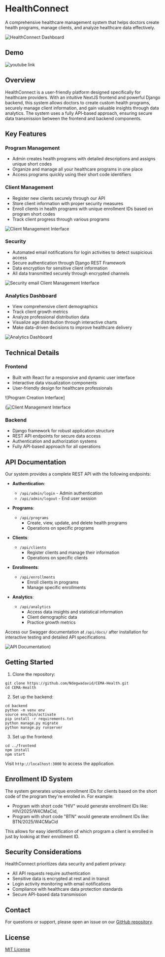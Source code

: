 # HealthConnect

A comprehensive healthcare management system that helps doctors create health programs, manage clients, and analyze healthcare data effectively.

![HealthConnect Dashboard](/frontend/frontend/public/assets/images/analytics.png)

## Demo

![youtube link](https://youtube.com)

## Overview

HealthConnect is a user-friendly platform designed specifically for healthcare providers. With an intuitive NextJS frontend and powerful Django backend, this system allows doctors to create custom health programs, securely manage client information, and gain valuable insights through data analytics. The system uses a fully API-based approach, ensuring secure data transmission between the frontend and backend components.

## Key Features

### Program Management
- Admin creates health programs with detailed descriptions and assigns unique short codes
- Organize and manage all your healthcare programs in one place
- Access programs quickly using their short code identifiers

### Client Management
- Register new clients securely through our API
- Store client information with proper security measures
- Enroll clients in health programs with unique enrollment IDs based on program short codes
- Track client progress through various programs

![Client Management Interface](/frontend/frontend/public/assets/images/client.png)

### Security
- Automated email notifications for login activities to detect suspicious access
- Secure authentication through Django REST Framework
- Data encryption for sensitive client information
- All data transmitted securely through encrypted channels

![Security email](/frontend/frontend/public/assets/images/email.png)
Client Management Interface
### Analytics Dashboard
- View comprehensive client demographics
- Track client growth metrics
- Analyze professional distribution data
- Visualize age distribution through interactive charts
- Make data-driven decisions to improve healthcare delivery

![Analytics Dashboard](/frontend/frontend/public/assets/images/analytics.png)

## Technical Details

### Frontend
- Built with React for a responsive and dynamic user interface
- Interactive data visualization components
- User-friendly design for healthcare professionals

![Program Creation Interface]

(![Client Management Interface](/frontend/frontend/public/assets/images/programm.png)

### Backend
- Django framework for robust application structure
- REST API endpoints for secure data access
- Authentication and authorization systems
- Fully API-based approach for all operations

## API Documentation

Our system provides a complete REST API with the following endpoints:

- **Authentication**: 
  - `/api/admin/login` - Admin authentication
  - `/api/admin/logout` - End user session

- **Programs**: 
  - `/api/programs` 
    - Create, view, update, and delete health programs
    - Operations on specific programs

- **Clients**: 
  - `/api/clients` 
    - Register clients and manage their information
    - Operations on specific clients

- **Enrollments**: 
  - `/api/enrollments` 
    - Enroll clients in programs
     - Manage specific enrollments

- **Analytics**: 
  - `/api/analytics` 
    - Access data insights and statistical information
     - Client demographic data
    - Practice growth metrics

Access our Swagger documentation at `/api/docs/` after installation for interactive testing and detailed API specifications.

![API Documentation](/frontend/frontend/public/assets/images/api.png))

## Getting Started

1. Clone the repository:
```
git clone https://github.com/Ndegwadavid/CEMA-Health.git
cd CEMA-Health
```

2. Set up the backend:
```
cd backend
python -m venv env
source env/bin/activate
pip install -r requirements.txt
python manage.py migrate
python manage.py runserver
```

3. Set up the frontend:
```
cd ../frontend
npm install
npm start
```

Visit `http://localhost:3000` to access the application.

## Enrollment ID System

The system generates unique enrollment IDs for clients based on the short code of the program they're enrolled in. For example:

- Program with short code "HIV" would generate enrollment IDs like: 
HIV/2025/W4CMaCid,
- Program with short code "BTN" would generate enrollment IDs like: 
BTN/2025/W4CMaCid

This allows for easy identification of which program a client is enrolled in just by looking at their enrollment ID.

## Security Considerations

HealthConnect prioritizes data security and patient privacy:
- All API requests require authentication
- Sensitive data is encrypted at rest and in transit
- Login activity monitoring with email notifications
- Compliance with healthcare data protection standards
- Secure API-based data transmission

## Contact

For questions or support, please open an issue on our [GitHub repository](https://github.com/Ndegwadavid/CEMA-Health).

## License

[MIT License](LICENSE)